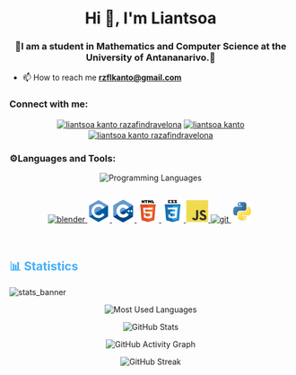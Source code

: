 <h1 align="center">Hi 👋, I'm Liantsoa</h1>
<h3 align="center">📌I am a student in Mathematics and Computer Science at the University of Antananarivo.📐</h3>

- 📫 How to reach me **rzflkanto@gmail.com**

<h3 align="left">Connect with me:</h3>
<p align="center">
<a href="https://linkedin.com/in/liantsoa-kanto-razafindravelona" target="blank"><img align="center" src="https://raw.githubusercontent.com/rahuldkjain/github-profile-readme-generator/master/src/images/icons/Social/linked-in-alt.svg" alt="liantsoa kanto razafindravelona" height="30" width="40" /></a>
<a href="https://kaggle.com/liantsoak" target="blank"><img align="center" src="https://raw.githubusercontent.com/rahuldkjain/github-profile-readme-generator/master/src/images/icons/Social/kaggle.svg" alt="liantsoa kanto" height="30" width="40" /></a>
<a href="https://fb.com/Liantsoa.k.me" target="blank"><img align="center" src="https://raw.githubusercontent.com/rahuldkjain/github-profile-readme-generator/master/src/images/icons/Social/facebook.svg" alt="liantsoa kanto razafindravelona" height="30" width="40" /></a>
</p>

<h3 align="left">⚙️Languages and Tools:</h3>
<div align="center" style="display:block;">
    <img width="100px" alt="Programming Languages" src="https://user-images.githubusercontent.com/78341798/194531121-47b0119a-ce00-439d-b586-125f86acb098.png"/> 
</div >
<br>
<div align="center">
  
<p align="center"><a href="https://www.blender.org/" target="_blank" rel="noreferrer"> <img src="https://download.blender.org/branding/community/blender_community_badge_white.svg" alt="blender" width="40" height="40"/></a><a href="https://www.cprogramming.com/" target="_blank" rel="noreferrer"> <img src="https://raw.githubusercontent.com/devicons/devicon/master/icons/c/c-original.svg" alt="c" width="40" height="40"/> </a> <a href="https://www.w3schools.com/cpp/" target="_blank" rel="noreferrer"> <img src="https://raw.githubusercontent.com/devicons/devicon/master/icons/cplusplus/cplusplus-original.svg" alt="cplusplus" width="40" height="40"/> </a><a href="https://www.w3.org/html/" target="_blank" rel="noreferrer"> <img src="https://raw.githubusercontent.com/devicons/devicon/master/icons/html5/html5-original-wordmark.svg" alt="html5" width="40" height="40"/> </a><a href="https://www.w3schools.com/css/" target="_blank" rel="noreferrer"> <img src="https://raw.githubusercontent.com/devicons/devicon/master/icons/css3/css3-original-wordmark.svg" alt="css3" width="40" height="40"/></a><a href="https://developer.mozilla.org/en-US/docs/Web/JavaScript" target="_blank" rel="noreferrer"> <img src="https://raw.githubusercontent.com/devicons/devicon/master/icons/javascript/javascript-original.svg" alt="javascript" width="40" height="40"/> </a><a href="https://git-scm.com/" target="_blank" rel="noreferrer"> <img src="https://www.vectorlogo.zone/logos/git-scm/git-scm-icon.svg" alt="git" width="40" height="40"/></a><a href="https://www.python.org" target="_blank" rel="noreferrer"> <img src="https://raw.githubusercontent.com/devicons/devicon/master/icons/python/python-original.svg" alt="python" width="40" height="40"/> </a></p>
  
</div >
<br>
<h2 style="color: #44AEFB">📊 Statistics</h2>

![stats_banner](https://user-images.githubusercontent.com/78341798/194534778-d662496c-ae00-4e8d-ae9b-b90912054e7f.gif)

<div class="stats" align="center">


![Most Used Languages](https://github-readme-stats.vercel.app/api/top-langs/?username=sigmalk&show_icons=true&theme=algolia&border_radius=20)

![GitHub Stats](https://github-readme-stats.vercel.app/api?username=sigmalk&hide=stars&count_private=true&show_icons=true&theme=algolia&border_radius=20)
  

![GitHub Activity Graph](https://activity-graph.herokuapp.com/graph?username=sigmalk)  


![GitHub Streak](https://streak-stats.demolab.com?user=sigmalk&count_private=true&theme=algolia&border_radius=20)  

</div>
